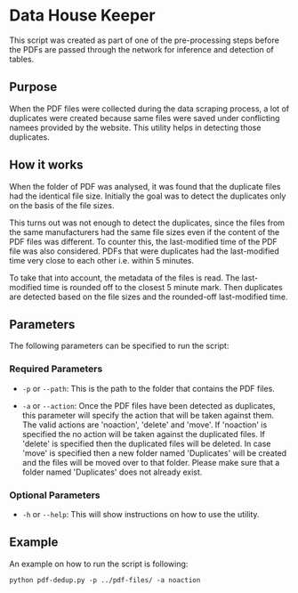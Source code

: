 # Data House Keeper

This script was created as part of one of the pre-processing steps before the PDFs are passed through the network for inference and detection of tables.

## Purpose

When the PDF files were collected during the data scraping process, a lot of duplicates were created because same files were saved under conflicting namees provided by the website. This utility helps in detecting those duplicates. 

## How it works

When the folder of PDF was analysed, it was found that the duplicate files had the identical file size. Initially the goal was to detect the duplicates only on the basis of the file sizes.

This turns out was not enough to detect the duplicates, since the files from the same manufacturers had the same file sizes even if the content of the PDF files was different. To counter this, the last-modified time of the PDF file was also considered. PDFs that were duplicates had the last-modified time very close to each other i.e. within 5 minutes.

To take that into account, the metadata of the files is read. The last-modified time is rounded off to the closest 5 minute mark. Then duplicates are detected based on the file sizes and the rounded-off last-modified time.

## Parameters

The following parameters can be specified to run the script:

### Required Parameters

- `-p` or `--path`:
This is the path to the folder that contains the PDF files.

- `-a` or `--action`:
Once the PDF files have been detected as duplicates, this parameter will specify the action that will be taken against them. The valid actions are 'noaction', 'delete' and 'move'. If 'noaction' is specified the no action will be taken against the duplicated files. If 'delete' is specified then the duplicated files will be deleted. In case 'move' is specified then a new folder named 'Duplicates' will be created and the files will be moved over to that folder. Please make sure that a folder named 'Duplicates' does not already exist.

### Optional Parameters

- `-h` or `--help`:
This will show instructions on how to use the utility.


## Example

An example on how to run the script is following:

```
python pdf-dedup.py -p ../pdf-files/ -a noaction
```